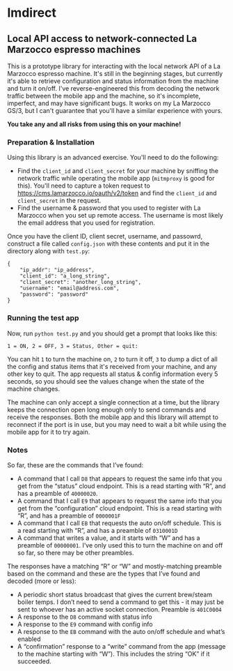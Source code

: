 # lmdirect
## Local API access to network-connected La Marzocco espresso machines

This is a prototype library for interacting with the local network API of a La Marzocco espresso machine.  It's still in the beginning stages, but currently it's able to retrieve configuration and status information from the machine and turn it on/off.  I've reverse-engineered this from decoding the network traffic between the mobile app and the machine, so it's incomplete, imperfect, and may have significant bugs.  It works on my La Marzocco GS/3, but I can't guarantee that you'll have a similar experience with yours.

**You take any and all risks from using this on your machine!**

### Preparation & Installation

Using this library is an advanced exercise.  You'll need to do the following:
* Find the `client_id` and `client_secret` for your machine by sniffing the network traffic while operating the mobile app (`mitmproxy` is good for this).  You'll need to capture a token request to https://cms.lamarzocco.io/oauth/v2/token and find the `client_id` and `client_secret` in the request.
* Find the username & password that you used to register with La Marzocco when you set up remote access.  The username is most likely the email address that you used for registration.

Once you have the client ID, client secret, username, and passowrd, construct a file called `config.json` with these contents and put it in the directory along with `test.py`:

```
{
    "ip_addr": "ip_address",
    "client_id": "a_long_string",
    "client_secret": "another_long_string",
    "username": "email@address.com",
    "password": "password"
}
```

### Running the test app

Now, run `python test.py` and you should get a prompt that looks like this:

`1 = ON, 2 = OFF, 3 = Status, Other = quit:`

You can hit `1` to turn the machine on, `2` to turn it off, `3` to dump a dict of all the config and status items that it's received from your machine, and any other key to quit.  The app requests all status & config information every 5 seconds, so you should see the values change when the state of the machine changes.

The machine can only accept a single connection at a time, but the library keeps the connection open long enough only to send commands and receive the responses.  Both the mobile app and this library will attempt to reconnect if the port is in use, but you may need to wait a bit while using the mobile app for it to try again.

### Notes

So far, these are the commands that I’ve found:

* A command that I call `D8` that appears to request the same info that you get from the “status” cloud endpoint. This is a read starting with “R”, and has a preamble of `40000020`.
* A command that I call `E9` that appears to request the same info that you get from the “configuration” cloud endpoint. This is a read starting with “R”, and has a preamble of `0000001F`
* A command that I call `EB` that requests the auto on/off schedule. This is a read starting with “R”, and has a preamble of `0310001D`
* A command that writes a value, and it starts with “W” and has a preamble of `00000001`. I’ve only used this to turn the machine on and off so far, so there may be other preambles.

The responses have a matching “R” or “W” and mostly-matching preamble based on the command and these are the types that I’ve found and decoded (more or less):

* A periodic short status broadcast that gives the current brew/steam boiler temps. I don’t need to send a command to get this - it may just be sent to whoever has an active socket connection. Preamble is `401C0004`
* A response to the `D8` command with status info
* A response to the `E9` command with config info
* A response to the `EB` command with the auto on/off schedule and what’s enabled
* A “confirmation” response to a “write” command from the app (message to the machine starting with “W”). This includes the string “OK” if it succeeded.
